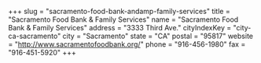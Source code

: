 +++
slug = "sacramento-food-bank-andamp-family-services"
title = "Sacramento Food Bank &amp; Family Services"
name = "Sacramento Food Bank &amp; Family Services"
address = "3333 Third Ave."
cityIndexKey = "city-ca-sacramento"
city = "Sacramento"
state = "CA"
postal = "95817"
website = "http://www.sacramentofoodbank.org/"
phone = "916-456-1980"
fax = "916-451-5920"
+++
